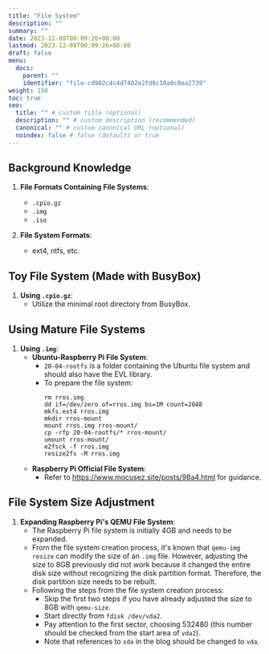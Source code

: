 ```yaml
---
title: "File System"
description: ""
summary: ""
date: 2023-12-08T00:09:26+08:00
lastmod: 2023-12-08T00:09:26+08:00
draft: false
menu:
  docs:
    parent: ""
    identifier: "file-cd902c4c4d7402e2fd8c18a0c8ea2739"
weight: 150
toc: true
seo:
  title: "" # custom title (optional)
  description: "" # custom description (recommended)
  canonical: "" # custom canonical URL (optional)
  noindex: false # false (default) or true
---
```


## Background Knowledge

1. **File Formats Containing File Systems**:
   - `.cpio.gz`
   - `.img`
   - `.iso`

2. **File System Formats**:
   - ext4, ntfs, etc.

## Toy File System (Made with BusyBox)

1. **Using `.cpio.gz`**:
   - Utilize the minimal root directory from BusyBox.

## Using Mature File Systems

1. **Using `.img`**:
   - **Ubuntu-Raspberry Pi File System**:
     - `20-04-rootfs` is a folder containing the Ubuntu file system and should also have the EVL library.
     - To prepare the file system:
       ```
       rm rros.img 
       dd if=/dev/zero of=rros.img bs=1M count=2048
       mkfs.ext4 rros.img 
       mkdir rros-mount
       mount rros.img rros-mount/
       cp -rfp 20-04-rootfs/* rros-mount/
       umount rros-mount/
       e2fsck -f rros.img
       resize2fs -M rros.img 
       ```
   - **Raspberry Pi Official File System**:
     - Refer to https://www.mocusez.site/posts/98a4.html for guidance.

## File System Size Adjustment

1. **Expanding Raspberry Pi's QEMU File System**:
   - The Raspberry Pi file system is initially 4GB and needs to be expanded.
   - From the file system creation process, it's known that `qemu-img resize` can modify the size of an `.img` file. However, adjusting the size to 8GB previously did not work because it changed the entire disk size without recognizing the disk partition format. Therefore, the disk partition size needs to be rebuilt.
   - Following the steps from the file system creation process:
     - Skip the first two steps if you have already adjusted the size to 8GB with `qemu-size`.
     - Start directly from `fdisk /dev/vda2`.
     - Pay attention to the first sector, choosing 532480 (this number should be checked from the start area of `vda2`).
     - Note that references to `sda` in the blog should be changed to `vda`.

